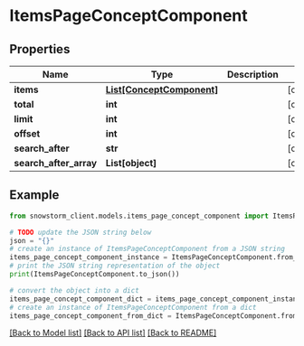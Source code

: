# ItemsPageConceptComponent


## Properties

Name | Type | Description | Notes
------------ | ------------- | ------------- | -------------
**items** | [**List[ConceptComponent]**](ConceptComponent.md) |  | [optional] 
**total** | **int** |  | [optional] 
**limit** | **int** |  | [optional] 
**offset** | **int** |  | [optional] 
**search_after** | **str** |  | [optional] 
**search_after_array** | **List[object]** |  | [optional] 

## Example

```python
from snowstorm_client.models.items_page_concept_component import ItemsPageConceptComponent

# TODO update the JSON string below
json = "{}"
# create an instance of ItemsPageConceptComponent from a JSON string
items_page_concept_component_instance = ItemsPageConceptComponent.from_json(json)
# print the JSON string representation of the object
print(ItemsPageConceptComponent.to_json())

# convert the object into a dict
items_page_concept_component_dict = items_page_concept_component_instance.to_dict()
# create an instance of ItemsPageConceptComponent from a dict
items_page_concept_component_from_dict = ItemsPageConceptComponent.from_dict(items_page_concept_component_dict)
```
[[Back to Model list]](../README.md#documentation-for-models) [[Back to API list]](../README.md#documentation-for-api-endpoints) [[Back to README]](../README.md)



